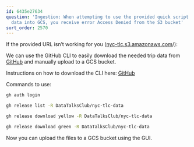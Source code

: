 ```yaml
---
id: 6435e27634
question: 'Ingestion: When attempting to use the provided quick script to load trip
  data into GCS, you receive error Access Denied from the S3 bucket'
sort_order: 2570
---
```


If the provided URL isn’t working for you ([nyc-tlc.s3.amazonaws.com](https://nyc-tlc.s3.amazonaws.com/trip+data)/):

We can use the GitHub CLI to easily download the needed trip data from [GitHub](https://github.com/DataTalksClub/nyc-tlc-data) and manually upload to a GCS bucket.

Instructions on how to download the CLI here: [GitHub](https://github.com/cli/cli)

Commands to use:

```bash
gh auth login

gh release list -R DataTalksClub/nyc-tlc-data

gh release download yellow -R DataTalksClub/nyc-tlc-data

gh release download green -R DataTalksClub/nyc-tlc-data
```

Now you can upload the files to a GCS bucket using the GUI.